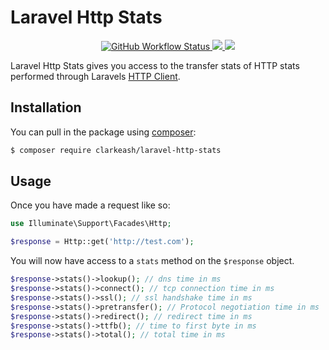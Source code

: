 # Laravel Http Stats

<p align="center">
  
  <a href="https://github.com/clarkeash/laravel-http-stats/actions?query=workflow%3ACI">
    <img alt="GitHub Workflow Status" src="https://img.shields.io/github/workflow/status/clarkeash/laravel-http-stats/CI?logo=github&style=for-the-badge">
  </a>
  <a href="https://github.com/clarkeash/laravel-http-stats/blob/master/LICENSE">
    <img src="https://img.shields.io/github/license/clarkeash/laravel-http-stats.svg?style=for-the-badge">
  </a>
  <a href="https://twitter.com/clarkeash">
    <img src="http://img.shields.io/badge/author-@clarkeash-blue.svg?style=for-the-badge">
  </a>
</p>

Laravel Http Stats gives you access to the transfer stats of HTTP stats performed through Laravels [HTTP Client](https://laravel.com/docs/http-client).

## Installation

You can pull in the package using [composer](https://getcomposer.org):

```bash
$ composer require clarkeash/laravel-http-stats
```

## Usage

Once you have made a request like so:

```php
use Illuminate\Support\Facades\Http;

$response = Http::get('http://test.com');
```

You will now have access to a `stats` method on the `$response` object.

```php
$response->stats()->lookup(); // dns time in ms
$response->stats()->connect(); // tcp connection time in ms
$response->stats()->ssl(); // ssl handshake time in ms
$response->stats()->pretransfer(); // Protocol negotiation time in ms
$response->stats()->redirect(); // redirect time in ms
$response->stats()->ttfb(); // time to first byte in ms
$response->stats()->total(); // total time in ms
```
